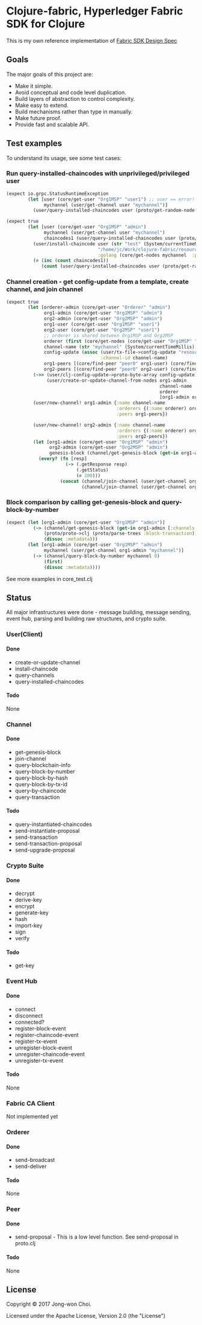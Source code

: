 # Clojure-fabric, Hyperledger Fabric SDK for Clojure
This is my own reference implementation of [Fabric SDK Design Spec](https://docs.google.com/document/d/1R5RtIBMW9fZpli37E5Li5_Q9ve3BnQ4q3gWmGZj6Sv4)

## Goals
The major goals of this project are:
- Make it simple.
- Avoid conceptual and code level duplication.
- Build layers of abstraction to control complexity.
- Make easy to extend.
- Build mechanisms rather than type in manually.
- Make future proof.
- Provide fast and scalable API.

## Test examples
To understand its usage, see some test cases:

### Run query-installed-chaincodes with unprivileged/privileged user

```clojure
(expect io.grpc.StatusRuntimeException
        (let [user (core/get-user "Org1MSP" "user1") ;; user == error!
              mychannel (user/get-channel user "mychannel")]
          (user/query-installed-chaincodes user (proto/get-random-node mychannel :peers))))

(expect true
        (let [user (core/get-user "Org1MSP" "admin")
              mychannel (user/get-channel user "mychannel")
              chaincodes1 (user/query-installed-chaincodes user (proto/get-random-node mychannel :peers))]
          (user/install-chaincode user (str "test" (System/currentTimeMillis)) "github.com/example_cc" "v1"
                                  "/home/jc/Work/clojure-fabric/resources/gocc/src/github.com"
                                  :golang (core/get-nodes mychannel  :peers))
          (= (inc (count chaincodes1))
             (count (user/query-installed-chaincodes user (proto/get-random-node mychannel :peers))))))
```

### Channel creation - get config-update from a template, create channel, and join channel
```clojure
(expect true
        (let [orderer-admin (core/get-user "Orderer" "admin")
              org1-admin (core/get-user "Org1MSP" "admin")
              org2-admin (core/get-user "Org2MSP" "admin")
              org1-user (core/get-user "Org1MSP" "user1")
              org2-user (core/get-user "Org2MSP" "user1")
              ;; orderer is shared between Org1MSP and Org2MSP
              orderer (first (core/get-nodes (core/get-user "Org1MSP" "user1") :orderers))
              channel-name (str "mychannel" (System/currentTimeMillis))
              config-update (assoc (user/tx-file->config-update "resources/fixture/balance-transfer/artifacts/channel/mychannel.tx")
                                   :channel-id channel-name)
              org1-peers [(core/find-peer "peer0" org1-user) (core/find-peer "peer1" org1-user)]
              org2-peers [(core/find-peer "peer0" org2-user) (core/find-peer "peer1" org2-user)]]
          (->> (user/clj-config-update->proto-byte-array config-update)
               (user/create-or-update-channel-from-nodes org1-admin
                                                         channel-name
                                                         orderer
                                                         [org1-admin org2-admin orderer-admin]))
          (user/new-channel! org1-admin {:name channel-name
                                         :orderers {(:name orderer) orderer}
                                         :peers org1-peers})

          (user/new-channel! org2-admin {:name channel-name
                                         :orderers {(:name orderer) orderer}
                                         :peers org2-peers})
          (let [org1-admin (core/get-user "Org1MSP" "admin")
                org2-admin (core/get-user "Org2MSP" "admin")
                genesis-block (channel/get-genesis-block (get-in org1-admin [:channels channel-name]))]
            (every? (fn [resp]
                      (-> (.getResponse resp)
                          (.getStatus)
                          (= 200)))
                    (concat (channel/join-channel (user/get-channel org1-admin channel-name) org1-peers genesis-block)
                            (channel/join-channel (user/get-channel org2-admin channel-name) org2-peers genesis-block))))))
```


### Block comparison by calling get-genesis-block and query-block-by-number
```clojure
(expect (let [org1-admin (core/get-user "Org1MSP" "admin")]
          (-> (channel/get-genesis-block (get-in org1-admin [:channels "mychannel"]))
              (proto/proto->clj (proto/parse-trees :block-transaction))
              (dissoc :metadata)))
        (let [org1-admin (core/get-user "Org1MSP" "admin")
              mychannel (user/get-channel org1-admin "mychannel")]
          (-> (channel/query-block-by-number mychannel 0)
              (first)
              (dissoc :metadata))))
```

See more examples in core_test.clj

## Status
All major infrastructures were done - message building, message sending, event hub, parsing and building raw structures, and crypto suite.

### User(Client)
#### Done
- create-or-update-channel
- install-chaincode
- query-channels
- query-installed-chaincodes

#### Todo
None

### Channel
#### Done
- get-genesis-block
- join-channel
- query-blockchain-info
- query-block-by-number
- query-block-by-hash
- query-block-by-tx-id
- query-by-chaincode
- query-transaction

#### Todo
- query-instantiated-chaincodes
- send-instantiate-proposal
- send-transaction
- send-transaction-proposal
- send-upgrade-proposal

### Crypto Suite
#### Done
- decrypt
- derive-key
- encrypt
- generate-key
- hash
- import-key
- sign
- verify

#### Todo
- get-key

### Event Hub
#### Done
- connect
- disconnect
- connected?
- register-block-event
- register-chaincode-event
- register-tx-event
- unregister-block-event
- unregister-chaincode-event
- unregister-tx-event

#### Todo
None

### Fabric CA Client
Not implemented yet

### Orderer
#### Done
- send-broadcast
- send-deliver
#### Todo
None

### Peer
#### Done
- send-proposal - This is a low level function. See send-proposal in proto.clj
#### Todo
None

## License
Copyright &copy; 2017 Jong-won Choi. 

Licensed under the Apache License, Version 2.0 (the "License")